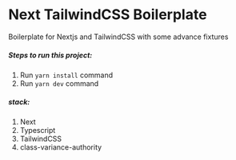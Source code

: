 # Next TailwindCSS Boilerplate

Boilerplate for Nextjs and TailwindCSS with some advance fixtures

##### Steps to run this project:

1. Run `yarn install` command
2. Run `yarn dev` command

##### stack:

1. Next
2. Typescript
3. TailwindCSS
4. class-variance-authority
